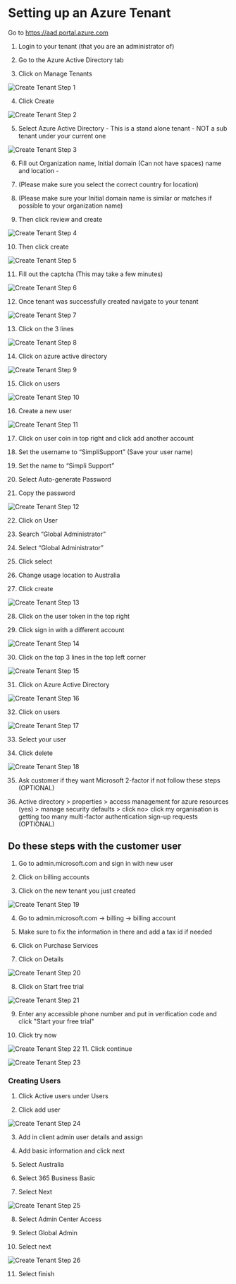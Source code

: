 # Setting up an Azure Tenant

Go to https://aad.portal.azure.com

1. Login to your tenant (that you are an administrator of)

2. Go to the Azure Active Directory tab

3. Click on Manage Tenants

![Create Tenant Step 1](<Create Tenant Step 1.png>)

4. Click Create

![Create Tenant Step 2](<Create Tenant Step 2.png>)

5. Select Azure Active Directory - This is a stand alone tenant - NOT a sub tenant under your current one

![Create Tenant Step 3](<Create Tenant Step 3.png>)

6. Fill out Organization name, Initial domain (Can not have spaces) name and location -

7. (Please make sure you select the correct country for location)

8. (Please make sure your Initial domain name is similar or matches if possible to your organization name)

9. Then click review and create

![Create Tenant Step 4](<Create Tenant Step 4.png>)

10. Then click create

![Create Tenant Step 5](<Create Tenant Step 5.png>)

11. Fill out the captcha (This may take a few minutes)

![Create Tenant Step 6](<Create Tenant Step 6.png>)

12. Once tenant was successfully created navigate to your tenant

![Create Tenant Step 7](<Create Tenant Step 7.png>)

13. Click on the 3 lines

![Create Tenant Step 8](<Create Tenant Step 8.png>)

14. Click on azure active directory

![Create Tenant Step 9](<Create Tenant Step 9.png>)

15. Click on users

![Create Tenant Step 10](<Create Tenant Step 10.png>)

16. Create a new user

![Create Tenant Step 11](<Create Tenant Step 11.png>)

17. Click on user coin in top right and click add another account

18. Set the username to “SimpliSupport” (Save your user name)

19. Set the name to “Simpli Support”

20. Select Auto-generate Password

21. Copy the password

![Create Tenant Step 12](<Create Tenant Step 12.png>)

22. Click on User

23. Search “Global Administrator”

24. Select “Global Administrator”

25. Click select

26. Change usage location to Australia

27. Click create

![Create Tenant Step 13](<Create Tenant Step 13.png>)

28. Click on the user token in the top right

29. Click sign in with a different account

![Create Tenant Step 14](<Create Tenant Step 14.png>)

30. Click on the top 3 lines in the top left corner

![Create Tenant Step 15](<Create Tenant Step 15.png>)

31. Click on Azure Active Directory

![Create Tenant Step 16](<Create Tenant Step 16.png>)

32. Click on users

![Create Tenant Step 17](<Create Tenant Step 17.png>)

33. Select your user

34. Click delete

![Create Tenant Step 18](<Create Tenant Step 18.png>)

35. Ask customer if they want Microsoft 2-factor if not follow these steps (OPTIONAL)

36. Active directory &gt; properties &gt; access management for azure resources (yes) &gt; manage security defaults &gt; click no&gt; click my organisation is getting too many multi-factor authentication sign-up requests (OPTIONAL)

## Do these steps with the customer user

1. Go to admin.microsoft.com and sign in with new user

2. Click on billing accounts

3. Click on the new tenant you just created

![Create Tenant Step 19](<Create Tenant Step 19.png>)

4. Go to admin.microsoft.com -&gt; billing -&gt; billing account

5. Make sure to fix the information in there and add a tax id if needed

6. Click on Purchase Services

7. Click on Details

![Create Tenant Step 20](<Create Tenant Step 20.png>)

8. Click on Start free trial

![Create Tenant Step 21](<Create Tenant Step 21.png>)

9. Enter any accessible phone number and put in verification code and click "Start your free trial"

10. Click try now

![Create Tenant Step 22](<Create Tenant Step 22.png>)
11. Click continue

![Create Tenant Step 23](<Create Tenant Step 23.png>)

### Creating Users

1. Click Active users under Users

2. Click add user

![Create Tenant Step 24](<Create Tenant Step 24.png>)

3. Add in client admin user details and assign

4. Add basic information and click next

5. Select Australia

6. Select 365 Business Basic

7. Select Next

![Create Tenant Step 25](<Create Tenant Step 25.png>)

8. Select Admin Center Access

9. Select Global Admin

10. Select next

![Create Tenant Step 26](<Create Tenant Step 26.png>)

11. Select finish